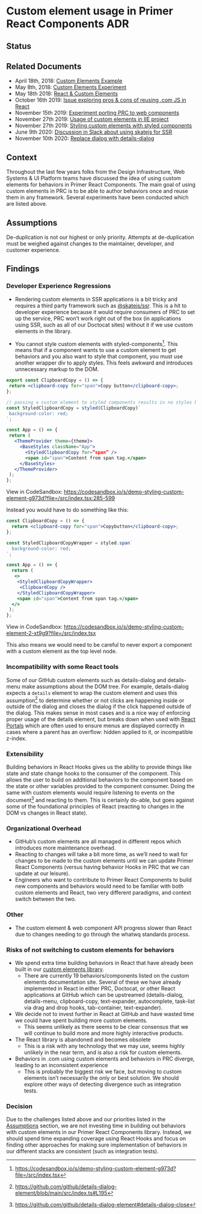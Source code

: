 # Custom element usage in Primer React Components ADR

## Status

## Related Documents
- April 18th, 2018: [Custom Elements Example](https://github.com/primer/components/pull/13)
- May 8th, 2018:  [Custom Elements Experiment](https://github.com/primer/components/pull/14)
- May 18th 2018: [React & Custom Elements](https://docs.google.com/document/d/1b6D2jW3ztQJiKEtQINbb4JoHJ3F3szU6lBX-fGce6aY/edit?usp=sharing)
- October 16th 2019: [Issue exploring pros & cons of reusing .com JS in React](https://github.com/github/issues-index-experiment/issues/90)
- November 15th 2019: [Experiment porting PRC to web components](https://github.com/github/ui-engineering/issues/12#issuecomment-558257842)
- November 27th 2019: [Usage of custom elements in IIE project](https://github.com/github/issues-index-experiment/pull/133)
- November 27th 2019: [Styling custom elements with styled components](https://github.slack.com/archives/CMZ4DC9BL/p1574883198055600)
- June 9th 2020: [Discussion in Slack about using skatejs for SSR](https://github.slack.com/archives/C0ER2LCG2/p1591707104461300)
- November 10th 2020: [Replace dialog with details-dialog](https://github.com/primer/components/issues/907)

## Context
Throughout the last few years folks from the Design Infrastructure, Web Systems & UI Platform teams have discussed the idea of using custom elements for behaviors in Primer React Components. The main goal of using custom elements in PRC is to be able to author behaviors once and reuse them in any framework. Several experiments have been conducted which are listed above.

## Assumptions
De-duplication is not our highest or only priority. Attempts at de-duplication must be weighed against changes to the maintainer, developer, and customer experience.

## Findings

### Developer Experience Regressions
- Rendering custom elements in SSR applications is a bit tricky and requires a third party framework such as [@skatejs/ssr](https://github.com/skatejs/skatejs/tree/master/packages/ssr). This is a hit to developer experience because it would require consumers of PRC to set up the service, PRC won’t work right out of the box (in applications using SSR, such as all of our Doctocat sites) without it if we use custom elements in the library.

- You cannot style custom elements with styled-components[^1]. This means that if a component wants to use a custom element to get behaviors and you also want to style that component, you must use another wrapper div to apply styles. This feels awkward and introduces unnecessary markup to the DOM.

```jsx
export const ClipboardCopy = () => {
 return <clipboard-copy for="span">Copy button</clipboard-copy>;
};

// passing a custom element to styled components results in no styles being applied
const StyledClipboardCopy = styled(ClipboardCopy)`
 background-color: red;
`;

const App = () => {
 return (
   <ThemeProvider theme={theme}>
     <BaseStyles className="App">
       <StyledClipboardCopy for=”span” />
       <span id="span">Content from span tag.</span>
     </BaseStyles>
   </ThemeProvider>
 );
};

```



View in CodeSandbox: https://codesandbox.io/s/demo-styling-custom-element-g973d?file=/src/index.tsx:285-599

Instead you would have to do something like this:

```jsx
const ClipboardCopy = () => {
  return <clipboard-copy for="span">Copybutton</clipboard-copy>;
};

const StyledClipboardCopyWrapper = styled.span`
  background-color: red;
`;

const App = () => {
  return (
   <>
    <StyledClipboardCopyWrapper>
     <ClipboardCopy />
    </StyledClipboardCopyWrapper>
    <span id="span">Content from span tag.</span>
  </>
 );
};
```



View in CodeSandbox: https://codesandbox.io/s/demo-styling-custom-element-2-xt9g9?file=/src/index.tsx

This also means we would need to be careful to never export a component with a custom element as the top level node.

### Incompatibility with some React tools
Some of our GitHub custom elements such as details-dialog and details-menu make assumptions about the DOM tree. For example, details-dialog expects a `details` element to wrap the custom element and uses this assumption[^2] to determine whether or not clicks are happening inside or outside of the dialog and closes the dialog if the click happened outside of the dialog. This makes sense in most cases and is a nice way of enforcing proper usage of the details element, but breaks down when used with [React Portals](https://reactjs.org/docs/portals.html) which are often used to ensure menus are displayed correctly in cases where a parent has an overflow: hidden applied to it, or incompatible z-index.

### Extensibility
Building behaviors in React Hooks gives us the ability to provide things like state and state change hooks to the consumer of the component. This allows the user to build on additional behaviors to the component based on the state or other variables provided to the component consumer. Doing the same with custom elements would require listening to events on the document[^3] and reacting to them. This is certainly do-able, but goes against some of the foundational principles of React (reacting to changes in the DOM vs changes in React state).

### Organizational Overhead
- GitHub’s custom elements are all managed in different repos which introduces more maintenance overhead.
- Reacting to changes will take a bit more time, as we’ll need to wait for changes to be made to the custom elements until we can update Primer React Components (versus having behavior Hooks in PRC that we can update at our leisure).
- Engineers who want to contribute to Primer React Components to build new components and behaviors would need to be familiar with both custom elements and React, two very different paradigms, and context switch between the two.

### Other
- The custom element & web component API progress slower than React due to changes needing to go through the whatwq standards process.

### Risks of not switching to custom elements for behaviors
- We spend extra time building behaviors in React that have already been built in our [custom elements library](https://github.github.io/web-systems-documentation/#custom-elements).
  - There are currently 19 behaviors/components listed on the custom elements documentation site. Several of these we have already implemented in React in either PRC, Doctocat, or other React applications at GitHub which can be upstreamed (details-dialog, details-menu, clipboard-copy, text-expander, autocomplete, task-list via drag and drop hooks, tab-container, text-expander).
- We decide not to invest further in React at GitHub and have wasted time we could have spent building more custom elements.
  - This seems unlikely as there seems to be clear consensus that we will continue to build more and more highly interactive products.
- The React library is abandoned and becomes obsolete
  - This is a risk with any technology that we may use, seems highly unlikely in the near term, and is also a risk for custom elements.
- Behaviors in .com using custom elements and behaviors in PRC diverge, leading to an inconsistent experience
  - This is probably the biggest risk we face, but moving to custom elements isn’t necessarily the only or best solution. We should explore other ways of detecting divergence such as integration tests.

### Decision
Due to the challenges listed above and our priorities listed in the [Assumptions](#assumptions) section, we are not investing time in building out behaviors with custom elements in our Primer React Components library. Instead, we should spend time expanding coverage using React Hooks and focus on finding other approaches for making sure implementation of behaviors in our different stacks are consistent (such as integration tests).


[^1]: https://codesandbox.io/s/demo-styling-custom-element-g973d?file=/src/index.tsx
[^2]: https://github.com/github/details-dialog-element/blob/main/src/index.ts#L195
[^3]: https://github.com/github/details-dialog-element#details-dialog-close
